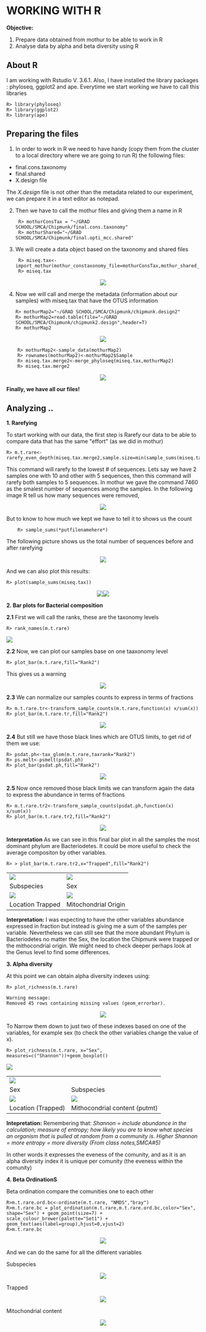 # WORKING WITH R

**Objective:**
<ol>
  <li> Prepare data obtained from mothur to be able to work in R</li>
  <li> Analyse data by alpha and beta diversity using R </li>
</ol>

## About R

I am working with Rstudio V. 3.6.1. Also, I have installed the library packages : phyloseq, ggplot2 and ape.
Everytime we start working we have to call this libraries

	R> library(phyloseq)
	R> library(ggplot2)
	R> library(ape)
	
## Preparing the files

1. In order to work in R we need to have handy (copy them from the cluster to a local directory where we are going to run R) the following files:

<ul>
  <li> final.cons.taxonomy</li>
  <li> final.shared</li>
  <li> X.design file</li>
</ul>

The *X.design* file is not other than the metadata related to our experiment, we can prepare it in a text editor as notepad.

2. Then we have to call the mothur files and giving them a name in R

     	R> mothurConsTax = "~/GRAD SCHOOL/SMCA/Chipmunk/final.cons.taxonomy"
      	R> mothurShared="~/GRAD SCHOOL/SMCA/Chipmunk/final.opti_mcc.shared"
 
3. We will create a data object based on the taxonomy and shared files
 
      	R> miseq.tax<-import_mothur(mothur_constaxonomy_file=mothurConsTax,mothur_shared_file=mothurShared)
      	R> miseq.tax

<P align="center"><img src="/IMAGES/R_1.jpg"></p>
 
 4. Now we will call and merge the metadata (information about our samples) with miseq.tax that have the OTUS information
 
      	R> mothurMap2="~/GRAD SCHOOL/SMCA/Chipmunk/chipmunk.design2"
      	R> mothurMap2=read.table(file="~/GRAD SCHOOL/SMCA/Chipmunk/chipmunk2.design",header=T)
      	R> mothurMap2

<P align="center"><img src="/IMAGES/R_2.jpg"></p>
  
      	R> mothurMap2<-sample_data(mothurMap2)
     	R> rownames(mothurMap2)<-mothurMap2$Sample
      	R> miseq.tax.merge2<-merge_phyloseq(miseq.tax,mothurMap2)
      	R> miseq.tax.merge2
  
<P align="center"><img src="/IMAGES/R_3.jpg"></p>
 
 **Finally, we have all our files!**
 
 ## Analyzing ..

**1. Rarefying**

To start working with our data, the first step is Rarefy our data to be able to compare data that has the same "effort" (as we did in mothur)
  
   	R> m.t.rare<-rarefy_even_depth(miseq.tax.merge2,sample.size=min(sample_sums(miseq.tax.merge2)))
	

This command will rarefy to the lowest # of sequences. Lets say we have 2 samples one with 10 and other with 5 sequences, then this command will rarefy both samples to 5 sequences. In mothur we gave the command 7460 as the smalest number of sequences among the samples. In the following image R tell us how many sequences were removed, 
  
 <P align="center"><img src="/IMAGES/R2_1.jpg"></p>

 But to know to how much we kept we have to tell it to shows us the count
  
    	R> sample_sums(*putfilenamehere*)
    
The following picture shows us the total number of sequences before and after rarefying

<P align="center"><img src="/IMAGES/R_5.jpg"></p>
    
And we can also plot this results:

  	R> plot(sample_sums(miseq.tax))

 <P align="center"><img src="/IMAGES/Rplot_1.jpg"><img src="/IMAGES/Rplot_2.jpg"></p>

**2. Bar plots for Bacterial composition**

**2.1** First we will call the ranks, these are the taxonomy levels 

	R> rank_names(m.t.rare)

<img src="/IMAGES/R2_2.jpg">

**2.2** Now, we can plot our samples base on one taaxonomy level

	R> plot_bar(m.t.rare,fill="Rank2")

This gives us a warning 

<P align="center"><img src="/IMAGES/R2_3.jpg"></p>

**2.3** We can normalize  our samples counts to express in terms of fractions 

	R> m.t.rare.tr<-transform_sample_counts(m.t.rare,function(x) x/sum(x))
	R> plot_bar(m.t.rare.tr,fill="Rank2")
	
<P align="center"><img src="/IMAGES/R_13.jpeg"></p>

**2.4** But still we have those black lines which are OTUS limits, to get rid of them we use:

	R> psdat.ph<-tax_glom(m.t.rare,taxrank="Rank2")
	R> ps.melt<-psmelt(psdat.ph)
	R> plot_bar(psdat.ph,fill="Rank2")

<P align="center"><img src="/IMAGES/R_14.jpeg"></p>

**2.5** Now once removed those black limits we can transform again the data to express the abundance in terms of fractions

	R> m.t.rare.tr2<-transform_sample_counts(psdat.ph,function(x) x/sum(x))
	R> plot_bar(m.t.rare.tr2,fill="Rank2")

<P align="center"><img src="/IMAGES/R_15.jpeg"></p>

**Interpretation** As we can see in this final bar plot in all the samples the most dominant phylum are Bacteriodetes. It could be more useful to check the average compositon by other variables.

	R> > plot_bar(m.t.rare.tr2,x="Trapped",fill="Rank2")
	
<Table align="center">
	<tr>
	<td><img src="/IMAGES/Ra.jpeg"></td>
	<td><img src="/IMAGES/Rb.jpeg"></td>
	</tr>
	<tr>
	<td> Subspecies</td><td> Sex </td>
	</tr>
	<tr>
	<td><img src="/IMAGES/Rc.jpeg"></td><td><img src="/IMAGES/Rd.jpeg"></td>
	</tr>
	<tr>
	<td>Location Trapped</td><td>Mitochondrial Origin</td>
	</tr>
</table>

**Interpretation:** I was expecting to have the other variables abundance expressed in fraction but instead is giving me a sum of the samples per variable. Nevertheless we can still see that the more abundant Phylum is Bacteriodetes no matter the Sex, the location the Chipmunk were trapped or the mithocondrial origin. We might need to check deeper perhaps look at the Genus level to find some differences.


**3. Alpha diversity**

At this point we can obtain alpha diversity indexes using:

	R> plot_richness(m.t.rare)
	
	Warning message:
	Removed 45 rows containing missing values (geom_errorbar). 

<P align="center"><img src="/IMAGES/R_16.jpeg"></p>

To Narrow them down to just two of these indexes based on one of the variables, for example sex (to check the other variables change the value of x).

	R> plot_richness(m.t.rare, x="Sex", measures=c("Shannon"))+geom_boxplot()
	
<Table align="center">
	<tr>
	<td><img src="/IMAGES/R_17.jpeg"><td></td><img src="/IMAGES/R_18.jpeg"></td>
	</tr>
	<tr>
	<td> Sex</td><td>Subspecies </td>
	</tr>
	<tr>
	<td><img src="/IMAGES/R_19.jpeg"></td><td><img src="/IMAGES/R_20.jpeg"></td>
	</tr>
	<tr>
	<td> Location (Trapped)</td><td>Mithocondrial content (putmt)</td>
	</tr>
</table>


**Intepretation:**
Remembering that: *Shannon = include abundance in the calculation; measure of entropy; how likely you are to know what species an organism that is pulled at random from a community is. Higher Shannon = more entropy = more diversity (From class notes,SMCA#5)*

In other words it expresses the eveness of the comunity, and as it is an alpha diversity index it is unique per comunity (the eveness within the comunity)


**4. Beta OrdinationS**

Beta ordination compare the comunities one to each other

	R>m.t.rare.ord.bc<-ordinate(m.t.rare, "NMDS","bray")
	R>m.t.rare.bc = plot_ordination(m.t.rare,m.t.rare.ord.bc,color="Sex", shape="Sex") + geom_point(size=7) + scale_colour_brewer(palette="Set1") + geom_text(aes(label=group),hjust=0,vjust=2)
	R>m.t.rare.bc

<P align="center"><img src="/IMAGES/R_21.jpeg"></p>

And we can do the same for all the different variables

Subspecies
	
<P align="center"><img src="/IMAGES/R_22.jpeg"></p>

Trapped

<P align="center"><img src="/IMAGES/R_23.jpeg"></p>

Mitochondrial content

<P align="center"><img src="/IMAGES/R_24.jpeg"></p>




